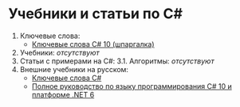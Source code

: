 # Учебники и статьи по C#

1. Ключевые слова:
	- [Ключевые слова C# 10 (шпаргалка)](csharp-tutorials/ru-ru/csharp-10-keywords/README.md)
2. Учебники:
	*отсутствуют*
3. Статьи с примерами на C#:
	3.1. Алгоритмы:
		*отсутствуют*
4. Внешние учебники на русском:
	- [Ключевые слова C#](https://docs.microsoft.com/ru-ru/dotnet/csharp/language-reference/keywords/)
	- [Полное руководство по языку программирования С# 10 и платформе .NET 6](https://metanit.com/sharp/tutorial/)
	